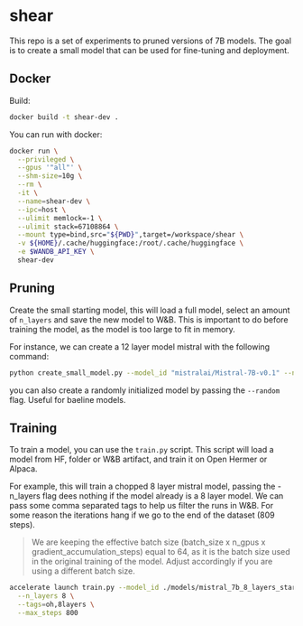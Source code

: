 # shear

This repo is a set of experiments to pruned versions of 7B models. The goal is to create a small model that can be used for fine-tuning and deployment. 

## Docker

Build:
```bash
docker build -t shear-dev .
```

You can run with docker:

```bash
docker run \
  --privileged \
  --gpus '"all"' \
  --shm-size=10g \
  --rm \
  -it \
  --name=shear-dev \
  --ipc=host \
  --ulimit memlock=-1 \
  --ulimit stack=67108864 \
  --mount type=bind,src="${PWD}",target=/workspace/shear \
  -v ${HOME}/.cache/huggingface:/root/.cache/huggingface \
  -e $WANDB_API_KEY \
  shear-dev
```

## Pruning

Create the small starting model, this will load a full model, select an amount of `n_layers` and save the new model to W&B. This is important to do before training the model, as the model is too large to fit in memory.

For instance, we can create a 12 layer model mistral with the following command:

```bash
python create_small_model.py --model_id "mistralai/Mistral-7B-v0.1" --n_layers 12 --output_name "models/mistral_7b_12_layers_start" --log True
```

you can also create a randomly initialized model by passing the `--random` flag. Useful for baeline models.

## Training

To train a model, you can use the `train.py` script. This script will load a model from HF, folder or W&B artifact, and train it on Open Hermer or Alpaca.

For example, this will train a chopped 8 layer mistral model, passing the -n_layers flag dees nothing if the model already is a 8 layer model. We can pass some comma separated tags to help us filter the runs in W&B. For some reason the iterations hang if we go to the end of the dataset (809 steps).

> We are keeping the effective batch size (batch_size x n_gpus x gradient_accumulation_steps) equal to 64, as it is the batch size used in the original training of the model. Adjust accordingly if you are using a different batch size.

```bash
accelerate launch train.py --model_id ./models/mistral_7b_8_layers_start \
  --n_layers 8 \
  --tags=oh,8layers \
  --max_steps 800
```

